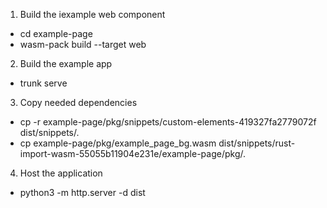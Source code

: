 1. Build the iexample web component
* cd example-page
* wasm-pack build --target web

2. Build the example app
* trunk serve

3. Copy needed dependencies
* cp -r example-page/pkg/snippets/custom-elements-419327fa2779072f dist/snippets/.
* cp example-page/pkg/example\_page\_bg.wasm dist/snippets/rust-import-wasm-55055b11904e231e/example-page/pkg/.

4. Host the application
* python3 -m http.server -d dist

